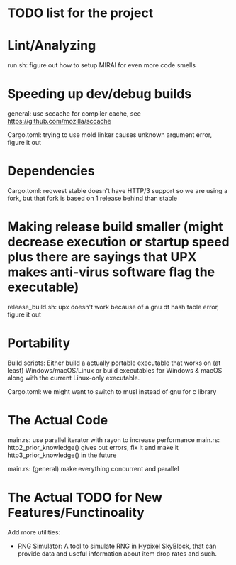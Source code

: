 # TODO list for the project

# Lint/Analyzing

run.sh: figure out how to setup MIRAI for even more code smells

# Speeding up dev/debug builds

general: use sccache for compiler cache, see https://github.com/mozilla/sccache

Cargo.toml: trying to use mold linker causes unknown argument error, figure it out

# Dependencies

Cargo.toml: reqwest stable doesn't have HTTP/3 support so we are using a fork, but that fork is based on 1 release behind than stable

# Making release build smaller (might decrease execution or startup speed plus there are sayings that UPX makes anti-virus software flag the executable)

release_build.sh: upx doesn't work because of a gnu dt hash table error, figure it out

# Portability

Build scripts: Either build a actually portable executable that works on (at least) Windows/macOS/Linux or build executables for Windows & macOS along with the current Linux-only executable.

Cargo.toml: we might want to switch to musl instead of gnu for c library

# The Actual Code

main.rs: use parallel iterator with rayon to increase performance
main.rs: http2\_prior\_knowledge() gives out errors, fix it and make it http3\_prior\_knowledge() in the future

main.rs: (general) make everything concurrent and parallel

# The Actual TODO for New Features/Functinoality

Add more utilities:
 - RNG Simulator: A tool to simulate RNG in Hypixel SkyBlock, that can provide data and useful information about item drop rates and such.

